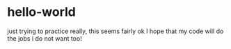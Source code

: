 # hello-world
just trying to practice
really, this seems fairly ok
I hope that my code will do the jobs i do not want too!
